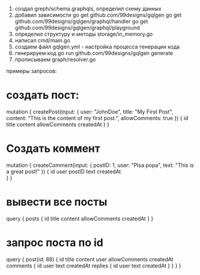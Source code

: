 1) создал greph/schema.graphqls, определил схему данных
2) добавил зависимости
go get github.com/99designs/gqlgen
go get github.com/99designs/gqlgen/graphql/handler
go get github.com/99designs/gqlgen/graphql/playground
3) определил структуру и методы storage/in_memory.go
4) написал cmd/main.go 
5) создаем файл gqlgen.yml - настройка процесса генерации кода
6) генерируем код 
go run github.com/99designs/gqlgen generate
7) прописываем graph/resolver.go



примеры запросов:

# создать пост:
mutation {
  createPost(input: { user: "JohnDoe", title: "My First Post", content: "This is the content of my first post.", allowComments: true }) {
    id
    title
    content
    allowComments
    createdAt
  }
}


# Создать коммент
mutation {
  createComment(input: { postID: 1, user: "PIsa popa", text: "This is a great post!" }) {
    id
    user
    postID
    text
    createdAt  
   }
}








# вывести все посты
query {
  posts {
    id
    title
    content
    allowComments
    createdAt
  }
}

# запрос поста по id
query {
  post(id: 88) {
    id
    title
    content
    user
    allowComments
    createdAt
    comments {
      id
      user
      text
      createdAt
      replies {
        id
        user
        text
        createdAt
      }
    }
  }
}



#

#

#

#